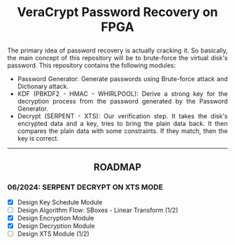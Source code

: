 # <p align="center">VeraCrypt Password Recovery on FPGA</p>

<p align="justify">
The primary idea of password recovery is actually cracking it. So basically, the main concept of this repository will be to brute-force the virtual disk's password. This repository contains the following modules:
</p>

<div align="justify">
<ul>
    <li>Password Generator: Generate passwords using Brute-force attack and Dictionary attack.</li>
    <li>KDF (PBKDF2 - HMAC - WHIRLPOOL): Derive a strong key for the decryption process from the password generated by the Password Generator.</li>
    <li>Decrypt (SERPENT - XTS): Our verification step. It takes the disk's encrypted data and a key, tries to bring the plain data back. It then compares the plain data with some constraints. If they match, then the key is correct.</li>
</ul>
</div>

------
## <p align="center">ROADMAP</p> 


### <p align="left">06/2024: SERPENT DECRYPT ON XTS MODE</p> 
- [x] Design Key Schedule Module
- [ ] Design Algorithm Flow: SBoxes - Linear Transform (1/2)
- [x] Design Encryption Module 
- [x] Design Decryption Module
- [ ] Design XTS Module (1/2)
